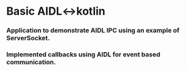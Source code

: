 # Basic AIDL<->kotlin

### Application to demonstrate AIDL IPC using an example of ServerSocket.
### Implemented callbacks using AIDL for event based communication. 
